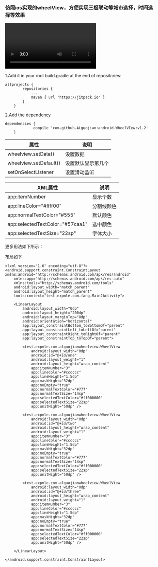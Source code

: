 ### 仿照ios实现的wheelView，方便实现三极联动等城市选择，时间选择等效果


![](http://ouvjn19yd.bkt.clouddn.com/S70921-17430465%5B1%5D.mp4)

1.Add it in your root build.gradle at the end of repositories:

```
allprojects {
		repositories {
			...
			maven { url 'https://jitpack.io' }
		}
	}
```

2.Add the dependency

```
dependencies {
	         compile 'com.github.ALguojian:android-WheelVIew:v1.2'
	}
```

|属性|说明|
|-|-|
|wheelview.setData()|设置数据|
|wheelview.setDefault()|设置默认显示第几个|
|setOnSelectListener|设置滑动监听|


|XML属性|说明|
|-|-|
|app:itemNumber|显示个数|
|app:lineColor="#ffff00"|分割线颜色|
|app:normalTextColor="#555"|默认颜色|
|app:selectedTextColor="#57caa1"|选中颜色|
|app:selectedTextSize="22sp"|字体大小|

更多用法如下所示：


布局如下

```
<?xml version="1.0" encoding="utf-8"?>
<android.support.constraint.ConstraintLayout xmlns:android="http://schemas.android.com/apk/res/android"
    xmlns:app="http://schemas.android.com/apk/res-auto"
    xmlns:tools="http://schemas.android.com/tools"
    android:layout_width="match_parent"
    android:layout_height="match_parent"
    tools:context="test.expmle.com.fang.Main2Activity">

    <LinearLayout
        android:layout_width="0dp"
        android:layout_height="200dp"
        android:layout_marginTop="8dp"
        android:orientation="horizontal"
        app:layout_constraintBottom_toBottomOf="parent"
        app:layout_constraintLeft_toLeftOf="parent"
        app:layout_constraintRight_toRightOf="parent"
        app:layout_constraintTop_toTopOf="parent">

        <test.expmle.com.alguojianwheelview.WheelView
            android:layout_width="0dp"
            android:id="@+id/one"
            android:layout_weight="1"
            android:layout_height="wrap_content"
            app:itemNumber="3"
            app:lineColor="#cccccc"
            app:lineHeight="1.5dp"
            app:maskHight="32dp"
            app:noEmpty="true"
            app:normalTextColor="#777"
            app:normalTextSize="14sp"
            app:selectedTextColor="#ff000000"
            app:selectedTextSize="22sp"
            app:unitHight="50dp" />

        <test.expmle.com.alguojianwheelview.WheelView
            android:layout_width="0dp"
            android:id="@+id/two"
            android:layout_height="wrap_content"
            android:layout_weight="1"
            app:itemNumber="3"
            app:lineColor="#cccccc"
            app:lineHeight="1.5dp"
            app:maskHight="32dp"
            app:noEmpty="true"
            app:normalTextColor="#777"
            app:normalTextSize="14sp"
            app:selectedTextColor="#ff000000"
            app:selectedTextSize="22sp"
            app:unitHight="50dp" />

        <test.expmle.com.alguojianwheelview.WheelView
            android:layout_width="0dp"
            android:id="@+id/three"
            android:layout_height="wrap_content"
            android:layout_weight="1"
            app:itemNumber="3"
            app:lineColor="#cccccc"
            app:lineHeight="1.5dp"
            app:maskHight="32dp"
            app:noEmpty="true"
            app:normalTextColor="#777"
            app:normalTextSize="14sp"
            app:selectedTextColor="#ff000000"
            app:selectedTextSize="22sp"
            app:unitHight="50dp" />

    </LinearLayout>

</android.support.constraint.ConstraintLayout>



```



